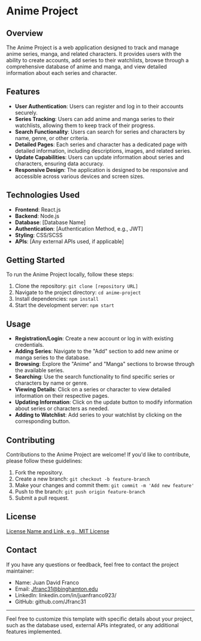 # Anime Project

## Overview

The Anime Project is a web application designed to track and manage anime series, manga, and related characters. It provides users with the ability to create accounts, add series to their watchlists, browse through a comprehensive database of anime and manga, and view detailed information about each series and character.

## Features

- **User Authentication**: Users can register and log in to their accounts securely.
- **Series Tracking**: Users can add anime and manga series to their watchlists, allowing them to keep track of their progress.
- **Search Functionality**: Users can search for series and characters by name, genre, or other criteria.
- **Detailed Pages**: Each series and character has a dedicated page with detailed information, including descriptions, images, and related series.
- **Update Capabilities**: Users can update information about series and characters, ensuring data accuracy.
- **Responsive Design**: The application is designed to be responsive and accessible across various devices and screen sizes.

## Technologies Used

- **Frontend**: React.js
- **Backend**: Node.js
- **Database**: [Database Name]
- **Authentication**: [Authentication Method, e.g., JWT]
- **Styling**: CSS/SCSS
- **APIs**: [Any external APIs used, if applicable]

## Getting Started

To run the Anime Project locally, follow these steps:

1. Clone the repository: `git clone [repository URL]`
2. Navigate to the project directory: `cd anime-project`
3. Install dependencies: `npm install`
4. Start the development server: `npm start`

## Usage

- **Registration/Login**: Create a new account or log in with existing credentials.
- **Adding Series**: Navigate to the "Add" section to add new anime or manga series to the database.
- **Browsing**: Explore the "Anime" and "Manga" sections to browse through the available series.
- **Searching**: Use the search functionality to find specific series or characters by name or genre.
- **Viewing Details**: Click on a series or character to view detailed information on their respective pages.
- **Updating Information**: Click on the update button to modify information about series or characters as needed.
- **Adding to Watchlist**: Add series to your watchlist by clicking on the corresponding button.

## Contributing

Contributions to the Anime Project are welcome! If you'd like to contribute, please follow these guidelines:

1. Fork the repository.
2. Create a new branch: `git checkout -b feature-branch`
3. Make your changes and commit them: `git commit -m 'Add new feature'`
4. Push to the branch: `git push origin feature-branch`
5. Submit a pull request.

## License

[License Name and Link, e.g., MIT License](#)

## Contact

If you have any questions or feedback, feel free to contact the project maintainer:

- Name: Juan David Franco
- Email: Jfranc31@binghamton.edu
- LinkedIn: linkedin.com/in/juanfranco923/
- GitHub: github.com/Jfranc31

---

Feel free to customize this template with specific details about your project, such as the database used, external APIs integrated, or any additional features implemented.